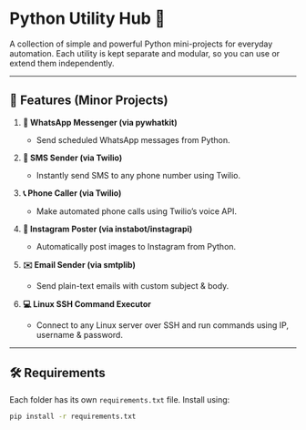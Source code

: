 # Python Utility Hub 🚀

A collection of simple and powerful Python mini-projects for everyday automation. Each utility is kept separate and modular, so you can use or extend them independently.

---

## 🔧 Features (Minor Projects)

1. **📱 WhatsApp Messenger (via pywhatkit)**  
   - Send scheduled WhatsApp messages from Python.

2. **💬 SMS Sender (via Twilio)**  
   - Instantly send SMS to any phone number using Twilio.

3. **📞 Phone Caller (via Twilio)**  
   - Make automated phone calls using Twilio’s voice API.

4. **📸 Instagram Poster (via instabot/instagrapi)**  
   - Automatically post images to Instagram from Python.

5. **✉️ Email Sender (via smtplib)**  
   - Send plain-text emails with custom subject & body.

6. **💻 Linux SSH Command Executor**  
   - Connect to any Linux server over SSH and run commands using IP, username & password.

---

## 🛠️ Requirements

Each folder has its own `requirements.txt` file. Install using:

```bash
pip install -r requirements.txt
